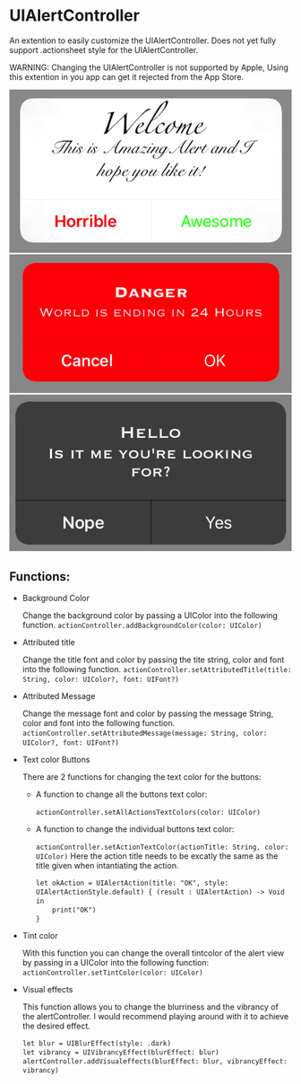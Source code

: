 # UIAlertController

An extention to easily customize the UIAlertController.
Does not yet fully support .actionsheet style for the UIAlertController.

WARNING: Changing the UIAlertController is not supported by Apple, Using this extention in you app can get it rejected from the App Store.

![Danger example](Assets/fancy.png)
![Danger example](Assets/danger1.png)
![Danger example](Assets/dark.png)


## Functions:

- Background Color

  Change the background color by passing a UIColor into the following function. `actionController.addBackgroundColor(color: UIColor)`

- Attributed title

  Change the title font and color by passing the tite string, color and font into the following function. `actionController.setAttributedTitle(title: String, color: UIColor?, font: UIFont?)`

- Attributed Message

  Change the message font and color by passing the message String, color and font into the following function. `actionController.setAttributedMessage(message: String, color: UIColor?, font: UIFont?)`

- Text color Buttons

  There are 2 functions for changing the text color for the buttons:

  - A function to change all the buttons text color:

    `actionController.setAllActionsTextColors(color: UIColor)`

  - A function to change the individual buttons text color:

    `actionController.setActionTextColor(actionTitle: String, color: UIColor)` Here the action title needs to be excatly the same as the title given when intantiating the action.

    ```
    let okAction = UIAlertAction(title: "OK", style: UIAlertActionStyle.default) { (result : UIAlertAction) -> Void in
        print("OK")
    }
    ```

- Tint color

  With this function you can change the overall tintcolor of the alert view by passing in a UIColor into the following function: `actionController.setTintColor(color: UIColor)`

- Visual effects

  This function allows you to change the blurriness and the vibrancy of the alertController. I would recommend playing around with it to achieve the desired effect.

  ```
  let blur = UIBlurEffect(style: .dark)
  let vibrancy = UIVibrancyEffect(blurEffect: blur)  
  alertController.addVisualeffects(blurEffect: blur, vibrancyEffect: vibrancy)
  ```
